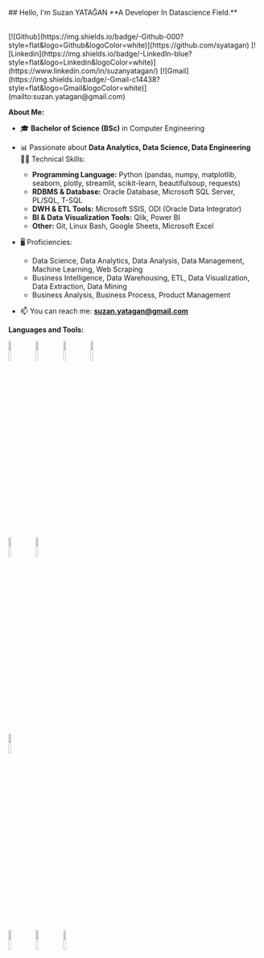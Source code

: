 <!-- Your title -->
<p>
## Hello, I'm Suzan YATAĞAN
**A Developer In Datascience Field.**
</p>
</br>
[![Github](https://img.shields.io/badge/-Github-000?style=flat&logo=Github&logoColor=white)](https://github.com/syatagan)
[![Linkedin](https://img.shields.io/badge/-LinkedIn-blue?style=flat&logo=Linkedin&logoColor=white)](https://www.linkedin.com/in/suzanyatagan/)
[![Gmail](https://img.shields.io/badge/-Gmail-c14438?style=flat&logo=Gmail&logoColor=white)](mailto:suzan.yatagan@gmail.com)
&nbsp;

<!-- Talking about you -->
**About Me:**
- 🎓 **Bachelor of Science (BSc)** in Computer Engineering
- 📊 Passionate about **Data Analytics, Data Science, Data Engineering**
&nbsp; 
💪🏽 Technical Skills:
  * **Programming Language:** Python (pandas, numpy, matplotlib, seaborn, plotly, streamlit, scikit-learn, beautifulsoup, requests)
  * **RDBMS & Database:** Oracle Database, Microsoft SQL Server, PL/SQL, T-SQL
  * **DWH & ETL Tools:** Microsoft SSIS, ODI (Oracle Data Integrator)
  * **BI & Data Visualization Tools:** Qlik, Power BI
  * **Other:** Git, Linux Bash, Google Sheets, Microsoft Excel
&nbsp;
- 🖥️ Proficiencies:
  * Data Science, Data Analytics, Data Analysis, Data Management, Machine Learning, Web Scraping
  * Business Intelligence, Data Warehousing, ETL, Data Visualization, Data Extraction, Data Mining
  * Business Analysis, Business Process, Product Management

- 📫 You can reach me: **suzan.yatagan@gmail.com**

**Languages and Tools:** 
<p>
  <!-- Your languages and tools. Be careful with the alignment. 
  You can use this sites to get logos: https://www.vectorlogo.zone or https://simpleicons.org/
  -->
  <code><img width="10%" src="https://www.vectorlogo.zone/logos/python/python-ar21.svg"></code>
  <code><img width="10%" src="https://www.vectorlogo.zone/logos/oracle/oracle-ar21.svg"></code>
  <code><img width="10%" src="https://www.vectorlogo.zone/logos/microsoft/microsoft-ar21.svg"></code>
  <code><img width="10%" src="https://www.vectorlogo.zone/logos/mysql/mysql-ar21.svg"></code>
  <br />
  <code><img width="10%" src="https://www.vectorlogo.zone/logos/microsoft_powerbi/microsoft_powerbi-ar21.svg"></code>
  <code><img width="10%" src="https://www.vectorlogo.zone/logos/json/json-ar21.svg"></code>
  <br />
  <code><img width="10%" src="https://www.vectorlogo.zone/logos/git-scm/git-scm-ar21.svg"></code>
  <br />
  <code><img width="10%" src="https://www.vectorlogo.zone/logos/jupyter/jupyter-ar21.svg"></code>
  <code><img width="10%" src="https://www.vectorlogo.zone/logos/kaggle/kaggle-ar21.svg"></code>
  <code><img width="10%" src="https://www.vectorlogo.zone/logos/visualstudio_code/visualstudio_code-ar21.svg"></code>
</p>

